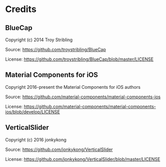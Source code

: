 #  Credits
## BlueCap
Copyright (c) 2014 Troy Stribling

Source: https://github.com/troystribling/BlueCap

License: https://github.com/troystribling/BlueCap/blob/master/LICENSE

## Material Components for iOS
Copyright 2016-present the Material Components for iOS authors

Source: https://github.com/material-components/material-components-ios

License: https://github.com/material-components/material-components-ios/blob/develop/LICENSE

## VerticalSlider
Copyright (c) 2016 jonkykong

Source: https://github.com/jonkykong/VerticalSlider

License: https://github.com/jonkykong/VerticalSlider/blob/master/LICENSE
